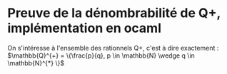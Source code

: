 # Preuve de la dénombrabilité de Q+, implémentation en ocaml

On s'intéresse à l'ensemble des rationnels Q+, c'est à dire exactement :
$\mathbb{Q}^{+} = \{\frac{p}{q}, p \in \mathbb{N} \wedge q \in \mathbb{N}^{*} \}$




